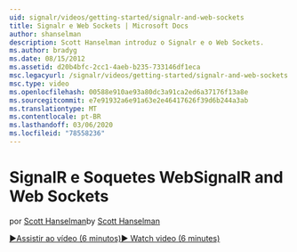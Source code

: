 ```yaml
---
uid: signalr/videos/getting-started/signalr-and-web-sockets
title: Signalr e Web Sockets | Microsoft Docs
author: shanselman
description: Scott Hanselman introduz o Signalr e o Web Sockets.
ms.author: bradyg
ms.date: 08/15/2012
ms.assetid: d20b4bfc-2cc1-4aeb-b235-733146df1eca
msc.legacyurl: /signalr/videos/getting-started/signalr-and-web-sockets
msc.type: video
ms.openlocfilehash: 00588e910ae93a80dc3a91ca2ed6a37176f13a8e
ms.sourcegitcommit: e7e91932a6e91a63e2e46417626f39d6b244a3ab
ms.translationtype: MT
ms.contentlocale: pt-BR
ms.lasthandoff: 03/06/2020
ms.locfileid: "78558236"
---
```

# <a name="signalr-and-web-sockets"></a><span data-ttu-id="6219f-103">SignalR e Soquetes Web</span><span class="sxs-lookup"><span data-stu-id="6219f-103">SignalR and Web Sockets</span></span>

<span data-ttu-id="6219f-104">por [Scott Hanselman](https://github.com/shanselman)</span><span class="sxs-lookup"><span data-stu-id="6219f-104">by [Scott Hanselman](https://github.com/shanselman)</span></span>

[<span data-ttu-id="6219f-105">&#9654;Assistir ao vídeo (6 minutos)</span><span class="sxs-lookup"><span data-stu-id="6219f-105">&#9654; Watch video (6 minutes)</span></span>](https://channel9.msdn.com/Blogs/ASP-NET-Site-Videos/signalr-and-web-sockets)
